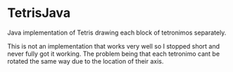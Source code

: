 TetrisJava
==========

Java implementation of Tetris drawing each block of tetronimos separately. 

This is not an implementation that works very well so I stopped short and never fully got it working. The problem being that each tetronimo cant be rotated the same way due to the location of their axis. 
